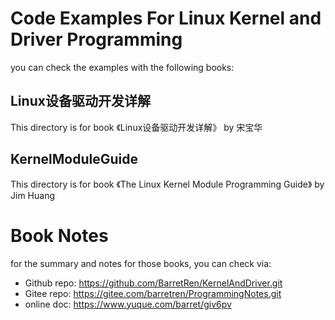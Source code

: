 # Code Examples For Linux Kernel and Driver Programming
you can check the examples with the following books:
## Linux设备驱动开发详解
This directory is for book 《Linux设备驱动开发详解》 by 宋宝华

## KernelModuleGuide
This directory is for book 《The Linux Kernel Module Programming Guide》 by Jim Huang

# Book Notes
for the summary and notes for those books, you can check via:
* Github repo: https://github.com/BarretRen/KernelAndDriver.git
* Gitee repo: https://gitee.com/barretren/ProgrammingNotes.git
* online doc: https://www.yuque.com/barret/giv6pv

